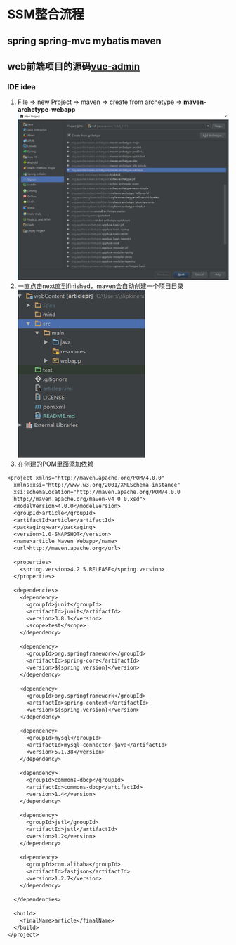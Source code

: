 # SSM整合流程
## spring spring-mvc mybatis maven
## web前端项目的源码[vue-admin](https://github.com/slipkinem/vue-admin)

### IDE idea
1. File => new Project => maven => create from archetype => **maven-archetype-webapp**  
![界面预览](mind/1.png)
2. 一直点击next直到finished，maven会自动创建一个项目目录  
![2](mind/2.png)
3. 在创建的POM里面添加依赖
```
<project xmlns="http://maven.apache.org/POM/4.0.0" 
  xmlns:xsi="http://www.w3.org/2001/XMLSchema-instance"
  xsi:schemaLocation="http://maven.apache.org/POM/4.0.0 
  http://maven.apache.org/maven-v4_0_0.xsd">
  <modelVersion>4.0.0</modelVersion>
  <groupId>article</groupId>
  <artifactId>article</artifactId>
  <packaging>war</packaging>
  <version>1.0-SNAPSHOT</version>
  <name>article Maven Webapp</name>
  <url>http://maven.apache.org</url>

  <properties>
    <spring.version>4.2.5.RELEASE</spring.version>
  </properties>

  <dependencies>
    <dependency>
      <groupId>junit</groupId>
      <artifactId>junit</artifactId>
      <version>3.8.1</version>
      <scope>test</scope>
    </dependency>

    <dependency>
      <groupId>org.springframework</groupId>
      <artifactId>spring-core</artifactId>
      <version>${spring.version}</version>
    </dependency>

    <dependency>
      <groupId>org.springframework</groupId>
      <artifactId>spring-context</artifactId>
      <version>${spring.version}</version>
    </dependency>

    <dependency>
      <groupId>mysql</groupId>
      <artifactId>mysql-connector-java</artifactId>
      <version>5.1.38</version>
    </dependency>

    <dependency>
      <groupId>commons-dbcp</groupId>
      <artifactId>commons-dbcp</artifactId>
      <version>1.4</version>
    </dependency>

    <dependency>
      <groupId>jstl</groupId>
      <artifactId>jstl</artifactId>
      <version>1.2</version>
    </dependency>

    <dependency>
      <groupId>com.alibaba</groupId>
      <artifactId>fastjson</artifactId>
      <version>1.2.7</version>
    </dependency>

  </dependencies>

  <build>
    <finalName>article</finalName>
  </build>
</project>
```